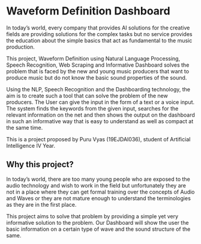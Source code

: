 # Waveform Definition Dashboard

In today’s world, every company that provides AI solutions for the creative fields
are providing solutions for the complex tasks but no service provides the education
about the simple basics that act as fundamental to the music production.

This project, Waveform Definition using Natural Language Processing, Speech
Recognition, Web Scraping and Informative Dashboard solves the problem
that is faced by the new and young music producers that want to produce music
but do not know the basic sound properties of the sound.

Using the NLP, Speech Recognition and the Dashboarding technology, the aim is to
create such a tool that can solve the problem of the new producers. The User can
give the input in the form of a text or a voice input.
The system finds the keywords from the given input, searches for the relevant
information on the net and then shows the output on the dashboard in such an
informative way that is easy to understand as well as compact at the same time.

This is a project proposed by Puru Vyas (19EJDAI036), student of Artificial
Intelligence IV Year. 

## Why this project?

In today’s world, there are too many young people who are exposed to the audio
technology and wish to work in the field but unfortunately they are not in a place
where they can get formal training over the concepts of Audio and Waves or they
are not mature enough to understand the terminologies as they are in the first
place.

This project aims to solve that problem by providing a simple yet very informative
solution to the problem. Our Dashboard will show the user the basic information
on a certain type of wave and the sound structure of the same.
